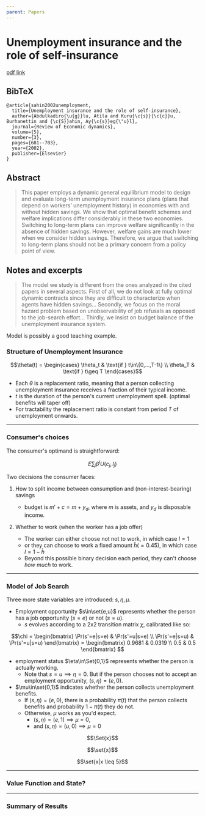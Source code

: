 ```yaml
---
parent: Papers
---
```


# Unemployment insurance and the role of self-insurance

[pdf link](https://academiccommons.columbia.edu/doi/10.7916/D83X8JS7/download)

## BibTeX
```
@article{sahin2002unemployment,
  title={Unemployment insurance and the role of self-insurance},
  author={Abdulkadiro{\u{g}}lu, Atila and Kuru{\c{s}}{\c{c}}u, Burhanettin and {\c{S}}ahin, Ay{\c{s}}eg{\"u}l},
  journal={Review of Economic dynamics},
  volume={5},
  number={3},
  pages={681--703},
  year={2002},
  publisher={Elsevier}
}
```

## Abstract

> This paper employs a dynamic general equilibrium model to design and evaluate 
long-term unemployment insurance plans (plans that depend on workers’ unemployment 
history) in economies with and without hidden savings. We show that optimal benefit 
schemes and welfare implications differ considerably in these two economies. Switching 
to long-term plans can improve welfare significantly in the absence of hidden savings. 
However, welfare gains are much lower when we consider hidden savings. Therefore, we 
argue that switching to long-term plans should not be a primary concern from a policy 
point of view.



## Notes and excerpts

> The model we study is different from the ones analyzed in the cited papers in several
aspects. First of all, we do not look at fully optimal dynamic contracts since they are
difficult to characterize when agents have hidden savings...
Secondly, we focus on the moral
hazard problem based on unobservability of job refusals as opposed to the job-search effort...
Thirdly, we insist on budget balance of the unemployment insurance system. 



Model is possibly a good teaching example.


<!--Hopefully, I can copypaste the following snippet into a remark slides template without modification-->


### Structure of Unemployment Insurance

$$\theta(t) = 
\begin{cases}
    \theta_t & \text{if } t\in\{0,...,T-1\} \\
    \theta_T & \text{if } t\geq T
\end{cases}$$

- Each $\theta$ is a replacement ratio, meaning that a person collecting unemployment insurance receives a fraction of their typical income.
- $t$ is the duration of the person's current unemployment spell. (optimal benefits will taper off)
- For tractability the replacement ratio is constant from period $T$ of unemployment onwards.


---

### Consumer's choices

The consumer's optimand is straightforward:

$$E \sum_j \beta^j U(c_j,l_j) $$

Two decisions the consumer faces:

1. How to split income between consumption and (non-interest-bearing) savings
    - budget is $m'+c = m+y_d$, where $m$ is assets, and $y_d$ is disposable income.

2. Whether to work (when the worker has a job offer)
    - The worker can either choose not not to work, in which case $l=1$
    - or they can choose to work a fixed amount $\hat h (=0.45)$, in which case $l=1-\hat h$
    - Beyond this possible binary decision each period, they can't choose *how much* to work.
 


---

### Model of Job Search

Three more state variables are introduced: $s,\eta,\mu$.

- Employment opportunity $s\in\set{e,u}$ represents whether the person has a job opportunity ($s=e$) or not ($s=u$).
    - $s$ evolves according to a 2x2 transition matrix $\chi$, calibrated like so:

$$\chi = 
\begin{bmatrix}
   \Pr(s'=e|s=e) & \Pr(s'=u|s=e) \\
   \Pr(s'=e|s=u) & \Pr(s'=u|s=u)
\end{bmatrix} =
\begin{bmatrix}
   0.9681 & 0.0319 \\
   0.5 & 0.5
\end{bmatrix}
$$


- employment status $\eta\in\Set{0,1}$ represents whether the person is actually working. 
    - Note that $s=u \implies \eta=0$. But if the person chooses not to accept an employment opportunity, $(s,\eta)=(e,0)$.
- $\mu\in\set{0,1}$ indicates whether the person collects unemployment benefits.
    - If $(s,\eta)=(e,0)$, there is a probability $\pi(t)$ that the person collects benefits and probability $1-\pi(t)$ they do not.
    - Otherwise, $\mu$ works as you'd expect. 
        - $(s,\eta)=(e,1) \implies \mu=0$, 
        - and $(s,\eta)=(u,0) \implies \mu=0$

$$\Set{x}$$

$$\set{x}$$

$$\set{x|x \leq 5}$$

--- 

### Value Function and State?

---


### Summary of Results




